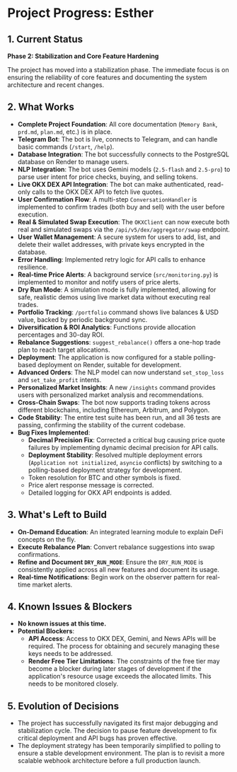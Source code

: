 # Project Progress: Esther

## 1. Current Status
**Phase 2: Stabilization and Core Feature Hardening**

The project has moved into a stabilization phase. The immediate focus is on ensuring the reliability of core features and documenting the system architecture and recent changes.

## 2. What Works
- **Complete Project Foundation**: All core documentation (`Memory Bank`, `prd.md`, `plan.md`, etc.) is in place.
- **Telegram Bot**: The bot is live, connects to Telegram, and can handle basic commands (`/start`, `/help`).
- **Database Integration**: The bot successfully connects to the PostgreSQL database on Render to manage users.
- **NLP Integration**: The bot uses Gemini models (`2.5-flash` and `2.5-pro`) to parse user intent for price checks, buying, and selling tokens.
- **Live OKX DEX API Integration**: The bot can make authenticated, read-only calls to the OKX DEX API to fetch live quotes.
- **User Confirmation Flow**: A multi-step `ConversationHandler` is implemented to confirm trades (both buy and sell) with the user before execution.
- **Real & Simulated Swap Execution**: The `OKXClient` can now execute both real and simulated swaps via the `/api/v5/dex/aggregator/swap` endpoint.
- **User Wallet Management**: A secure system for users to add, list, and delete their wallet addresses, with private keys encrypted in the database.
- **Error Handling**: Implemented retry logic for API calls to enhance resilience.
- **Real-time Price Alerts**: A background service (`src/monitoring.py`) is implemented to monitor and notify users of price alerts.
- **Dry Run Mode**: A simulation mode is fully implemented, allowing for safe, realistic demos using live market data without executing real trades.
- **Portfolio Tracking**: `/portfolio` command shows live balances & USD value, backed by periodic background sync.
- **Diversification & ROI Analytics**: Functions provide allocation percentages and 30-day ROI.
- **Rebalance Suggestions**: `suggest_rebalance()` offers a one-hop trade plan to reach target allocations.
- **Deployment**: The application is now configured for a stable polling-based deployment on Render, suitable for development.
- **Advanced Orders**: The NLP model can now understand `set_stop_loss` and `set_take_profit` intents.
- **Personalized Market Insights**: A new `/insights` command provides users with personalized market analysis and recommendations.
- **Cross-Chain Swaps**: The bot now supports trading tokens across different blockchains, including Ethereum, Arbitrum, and Polygon.
- **Code Stability**: The entire test suite has been run, and all 36 tests are passing, confirming the stability of the current codebase.
- **Bug Fixes Implemented**:
    - **Decimal Precision Fix**: Corrected a critical bug causing price quote failures by implementing dynamic decimal precision for API calls.
    - **Deployment Stability**: Resolved multiple deployment errors (`Application not initialized`, `asyncio` conflicts) by switching to a polling-based deployment strategy for development.
    - Token resolution for BTC and other symbols is fixed.
    - Price alert response message is corrected.
    - Detailed logging for OKX API endpoints is added.

## 3. What's Left to Build
- **On-Demand Education**: An integrated learning module to explain DeFi concepts on the fly.
- **Execute Rebalance Plan**: Convert rebalance suggestions into swap confirmations.
- **Refine and Document `DRY_RUN_MODE`**: Ensure the `DRY_RUN_MODE` is consistently applied across all new features and document its usage.
- **Real-time Notifications**: Begin work on the observer pattern for real-time market alerts.

## 4. Known Issues & Blockers
- **No known issues at this time.**
- **Potential Blockers**:
    - **API Access**: Access to OKX DEX, Gemini, and News APIs will be required. The process for obtaining and securely managing these keys needs to be addressed.
    - **Render Free Tier Limitations**: The constraints of the free tier may become a blocker during later stages of development if the application's resource usage exceeds the allocated limits. This needs to be monitored closely.

## 5. Evolution of Decisions
- The project has successfully navigated its first major debugging and stabilization cycle. The decision to pause feature development to fix critical deployment and API bugs has proven effective.
- The deployment strategy has been temporarily simplified to polling to ensure a stable development environment. The plan is to revisit a more scalable webhook architecture before a full production launch.
